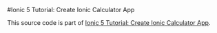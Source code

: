 #Ionic 5 Tutorial: Create Ionic Calculator App

This source code is part of [Ionic 5 Tutorial: Create Ionic Calculator App]().